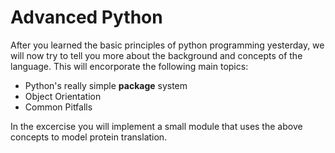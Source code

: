 # Advanced Python

After you learned the basic principles of python programming yesterday, we will now try to tell you more about the background and concepts of the language. This will encorporate the following main topics:

- Python's really simple **package** system
- Object Orientation
- Common Pitfalls

In the excercise you will implement a small module that uses the above concepts to model protein translation.
